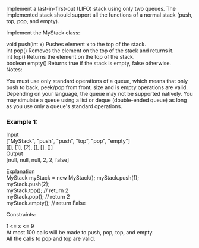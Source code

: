 Implement a last-in-first-out (LIFO) stack using only two queues. The implemented stack should support all the functions of a normal stack (push, top, pop, and empty).

Implement the MyStack class:  

void push(int x) Pushes element x to the top of the stack.  
int pop() Removes the element on the top of the stack and returns it.  
int top() Returns the element on the top of the stack.  
boolean empty() Returns true if the stack is empty, false otherwise.  
Notes:  

You must use only standard operations of a queue, which means that only push to back, peek/pop from front, size and is empty operations are valid.
Depending on your language, the queue may not be supported natively. You may simulate a queue using a list or deque (double-ended queue) as long as you use only a queue's standard operations.
 
  
### Example 1:  

Input  
["MyStack", "push", "push", "top", "pop", "empty"]  
[[], [1], [2], [], [], []]  
Output  
[null, null, null, 2, 2, false]  

Explanation  
MyStack myStack = new MyStack(); 
myStack.push(1);  
myStack.push(2);  
myStack.top(); // return 2  
myStack.pop(); // return 2  
myStack.empty(); // return False  
 

Constraints:  

1 <= x <= 9   
At most 100 calls will be made to push, pop, top, and empty.  
All the calls to pop and top are valid.  
